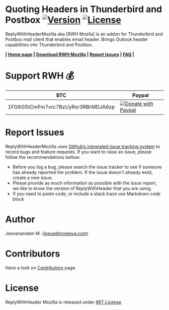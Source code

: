 # Quoting Headers in Thunderbird and Postbox [![Version](https://img.shields.io/badge/version-1.5-blue.svg)](https://github.com/jeevatkm/ReplyWithHeaderMozilla/releases/latest) [![License](https://img.shields.io/github/license/jeevatkm/ReplyWithHeaderMozilla.svg)](LICENSE)
ReplyWithHeaderMozilla aka [RWH Mozila] is an addon for Thunderbird and Postbox mail client that enables email header.
Brings Outlook header capabilities into Thunderbird and Postbox.

**|  [Home page](http://myjeeva.com/replywithheader-mozilla)  |  [Download RWH Mozilla](https://addons.mozilla.org/en-US/thunderbird/addon/replywithheader/)  |  [Report Issues](#report-issues)  |  [FAQ](http://myjeeva.com/replywithheader-mozilla#faq)  |**

# Support RWH :moneybag:

BTC | Paypal
--- | ---
1FG6G5tCmFm7vrc7BzUyRxr3RBrMDJA6zp | [![Donate with Paypal](https://www.paypalobjects.com/webstatic/en_US/btn/btn_donate_pp_142x27.png)](https://www.paypal.com/cgi-bin/webscr?cmd=_donations&business=QWMZG74FW4QYC&lc=US&item_name=Jeevanandam%20M%2e&item_number=ReplyWithHeaderMozilla&currency_code=USD&bn=PP%2dDonationsBF%3abtn_donateCC_LG%2egif%3aNonHosted)

# Report Issues
ReplyWithHeaderMozilla uses [GitHub’s integrated issue tracking system](https://github.com/jeevatkm/ReplyWithHeaderMozilla/issues) to record bugs and feature requests. If you want to raise an issue, please follow the recommendations bellow:

* Before you log a bug, please search the issue tracker to see if someone has already reported the problem. If the issue doesn’t already exist, create a new issue.
* Please provide as much information as possible with the issue report, we like to know the version of ReplyWithHeader that you are using.
* If you need to paste code, or include a stack trace use Markdown code block

# Author
Jeevanandam M. (jeeva@myjeeva.com)

# Contributors
Have a look on [Contributors](https://github.com/jeevatkm/ReplyWithHeaderMozilla/graphs/contributors) page.

# License
ReplyWithHeader Mozilla is released under [MIT License](LICENSE)
